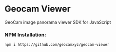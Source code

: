 # Geocam Viewer
GeoCam image panorama viewer SDK for JavaScript

### NPM Installation:
```
npm i https://github.com/geocamxyz/geocam-viewer
```